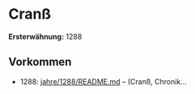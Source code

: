 # Cranß

**Ersterwähnung:** 1288

## Vorkommen
- 1288: [jahre/1288/README.md](../jahre/1288/README.md) – (Cranß, Chronik...
